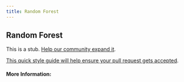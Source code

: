 ```yaml
---
title: Random Forest
---
```


## Random Forest

This is a stub. [Help our community expand it](https://github.com/freeCodeCamp/guide-articles/tree/master/articles/Machine-Learning/Random-Forest/index.md).

[This quick style guide will help ensure your pull request gets accepted](https://github.com/freeCodeCamp/guide-articles/blob/master/README.md).

<!-- The article goes here, in GitHub-flavored Markdown. Feel free to add YouTube videos, images, and CodePen/JSBin embeds  -->

#### More Information:
<!-- Please add any articles you think might be helpful to read before writing the article -->


